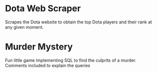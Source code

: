 # Dota Web Scraper

Scrapes the Dota website to obtain the top Dota players and their rank at any given moment. 

# Murder Mystery

Fun little game implementing SQL to find the culprits of a murder. Comments included to explain the queries
